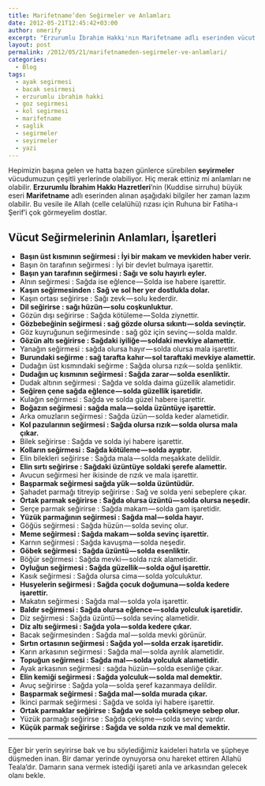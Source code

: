 ```yaml
---
title: Marifetname’den Seğirmeler ve Anlamları
date: 2012-05-21T12:45:42+03:00
author: omerify
excerpt: "Erzurumlu İbrahim Hakkı'nın Marifetname adlı eserinden vücut seğirmelerinin anlamları ve işaretleri hakkında bilgi. Baştan ayağa kadar genel uzuvların seyirmelerini haber verir."
layout: post
permalink: /2012/05/21/marifetnameden-segirmeler-ve-anlamlari/
categories:
  - Blog
tags:
  - ayak segirmesi
  - bacak sesirmesi
  - erzurumlu ibrahim hakki
  - goz segirmesi
  - kol segirmesi
  - marifetname
  - saglik
  - segirmeler
  - seyirmeler
  - yazi
---
```


Hepimizin başına gelen ve hatta bazen günlerce sürebilen **seyirmeler** vücudumuzun çeşitli yerlerinde olabiliyor. Hiç merak ettiniz mi anlamları ne olabilir. **Erzurumlu İbrahim Hakkı Hazretleri**’nin (Kuddise sirruhu) büyük eseri **Marifetname** adlı eserinden alınan aşağıdaki bilgiler her zaman lazım olabilir. Bu vesile ile Allah (celle celalühü) rızası için Ruhuna bir Fatiha-ı Şerif’i çok görmeyelim dostlar.

## Vücut Seğirmelerinin Anlamları, İşaretleri

  * **Başın üst kısmının seğirmesi&nbsp;: İyi bir makam ve mevkiden haber verir.**
  * Başın ön tarafının seğirmesi&nbsp;: İyi bir devlet bulmaya işarettir.
  * **Başın yan tarafının seğirmesi&nbsp;: Sağı ve solu hayırlı eyler.**
  * Alnın seğirmesi&nbsp;: Sağda ise eğlence — Solda ise habere işarettir.
  * **Kaşın seğirmesinden&nbsp;: Sağ ve sol her yer dostlukla dolar.**
  * Kaşın ortası seğirirse&nbsp;: Sağı zevk — solu kederdir.
  * **Dil seğirirse&nbsp;: sağı hüzün — solu coşkunluktur.**
  * Gözün dışı seğirirse&nbsp;: Sağda kötüleme — Solda ziynettir.
  * **Gözbebeğinin seğirmesi&nbsp;: sağ gözde olursa sıkıntı — solda sevinçtir.**
  * Göz kuyruğunun seğirmesinde&nbsp;: sağ göz için sevinç — solda maldır.
  * **Gözün altı seğirirse&nbsp;: Sağdaki iyiliğe — soldaki mevkiye alamettir.**
  * Yanağın seğirmesi&nbsp;: sağda olursa hayır — solda olursa mala işarettir.
  * **Burundaki seğirme&nbsp;: sağ tarafta kahır — sol taraftaki mevkiye alamettir.**
  * Dudağın üst kısmındaki seğirme&nbsp;: Sağda olursa rızık — solda şenliktir.
  * **Dudağın uç kısmının seğirmesi&nbsp;: Sağda zarar — solda esenliktir.**
  * Dudak altının seğirmesi&nbsp;: Sağda ve solda daima güzellik alametidir.
  * **Seğiren çene sağda eğlence — solda güzellik işaretidir.**
  * Kulağın seğirmesi&nbsp;: Sağda ve solda güzel habere işarettir.
  * **Boğazın seğirmesi&nbsp;: sağda mala — solda üzüntüye işarettir.**
  * Arka omuzların seğirmesi&nbsp;: Sağda üzün — solda keder alametidir.
  * **Kol pazularının seğirmesi&nbsp;: Sağda olursa rızık — solda olursa mala çıkar.**
  * Bilek seğirirse&nbsp;: Sağda ve solda iyi habere işarettir.
  * **Kolların seğirmesi&nbsp;: Sağda kötüleme — solda ayıptır.**
  * Elin bilekleri seğirirse&nbsp;: Sağda mala — solda meşakkate delildir.
  * **Elin sırtı seğirirse&nbsp;: Sağdaki üzüntüye soldaki şerefe alamettir.**
  * Avucun seğirmesi her ikisinde de rızık ve mala işarettir.
  * **Başparmak seğirmesi sağda yük — solda üzüntüdür.**
  * Şahadet parmağı titreyip seğirirse&nbsp;: Sağ ve solda yeni sebeplere çıkar.
  * **Ortak parmak seğirirse&nbsp;: Sağda olursa üzüntü — solda olursa neşedir.**
  * Serçe parmak seğirirse&nbsp;: Sağda makam — solda gam işaretidir.
  * **Yüzük parmağının seğirmesi&nbsp;: Sağda mal — solda hayır.**
  * Göğüs seğirmesi&nbsp;: Sağda hüzün — solda sevinç olur.
  * **Meme seğirmesi&nbsp;: Sağda makam — solda sevinç işarettir.**
  * Karnın seğirmesi&nbsp;: Sağda kavuşma — solda neşedir.
  * **Göbek seğirmesi&nbsp;: Sağda üzüntü — solda esenliktir.**
  * Böğür seğirmesi&nbsp;: Sağda mevki — solda rızık alametidir.
  * **Oyluğun seğirmesi&nbsp;: Sağda güzellik — solda oğul işarettir.**
  * Kasık seğirmesi&nbsp;: Sağda olursa cima — solda yolculuktur.
  * **Husyelerin seğirmesi&nbsp;: Sağda çocuk doğumuna — solda kedere işarettir.**
  * Makatın seğirmesi&nbsp;: Sağda mal — solda yola işarettir.
  * **Baldır seğirmesi&nbsp;: Sağda olursa eğlence — solda yolculuk işaretidir.**
  * Diz seğirmesi&nbsp;: Sağda üzüntü — solda sevinç alametidir.
  * **Diz altı seğirmesi&nbsp;: Sağda yola — solda kedere çıkar.**
  * Bacak seğirmesinden&nbsp;: Sağda mal — solda mevki görünür.
  * **Sırtın ortasının seğirmesi&nbsp;: Sağda yol — solda erzak işaretidir.**
  * Karın arkasının seğirmesi&nbsp;: Sağda mal — solda ayrılık alametidir.
  * **Topuğun seğirmesi&nbsp;: Sağda mal — solda yolculuk alametidir.**
  * Ayak arkasının seğirmesi&nbsp;: sağda hüzün — solda esenliğe çıkar.
  * **Elin kemiği seğirmesi&nbsp;: Sağda yolculuk — solda mal demektir.**
  * Avuç seğirirse&nbsp;: Sağda yola — solda şeref kazanmaya delildir.
  * **Başparmak seğirmesi&nbsp;: Sağda mal — solda murada çıkar.**
  * İkinci parmak seğirmesi&nbsp;: Sağda ve solda iyi habere işarettir.
  * **Ortak parmaklar seğirirse&nbsp;: Sağda ve solda çekişmeye sebep olur.**
  * Yüzük parmağı seğirirse&nbsp;: Sağda çekişme — solda sevinç vardır.
  * **Küçük parmak seğirirse&nbsp;: Sağda ve solda rızık ve mal demektir.**

<hr />

Eğer bir yerin seyirirse bak ve bu söylediğimiz kaideleri hatırla ve şüpheye düşmeden inan. Bir damar yerinde oynuyorsa onu hareket ettiren Allahü Teala’dır. Damarın sana vermek istediği işareti anla ve arkasından gelecek olanı bekle.
